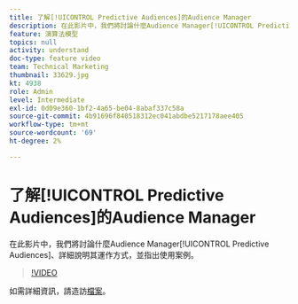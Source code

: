 ```yaml
---
title: 了解[!UICONTROL Predictive Audiences]的Audience Manager
description: 在此影片中，我們將討論什麼Audience Manager[!UICONTROL Predictive Audiences]、詳細說明其運作方式，並指出使用案例。
feature: 演算法模型
topics: null
activity: understand
doc-type: feature video
team: Technical Marketing
thumbnail: 33629.jpg
kt: 4938
role: Admin
level: Intermediate
exl-id: 0d09e360-1bf2-4a65-be04-8abaf337c58a
source-git-commit: 4b91696f840518312ec041abdbe5217178aee405
workflow-type: tm+mt
source-wordcount: '69'
ht-degree: 2%

---
```


# 了解[!UICONTROL Predictive Audiences]的Audience Manager

在此影片中，我們將討論什麼Audience Manager[!UICONTROL Predictive Audiences]、詳細說明其運作方式，並指出使用案例。

>[!VIDEO](https://video.tv.adobe.com/v/33629/?quality=12)

如需詳細資訊，請造訪[檔案](https://docs.adobe.com/content/help/en/audience-manager/user-guide/features/algorithmic-models/predictive-audiences/predictive-audiences.html)。

